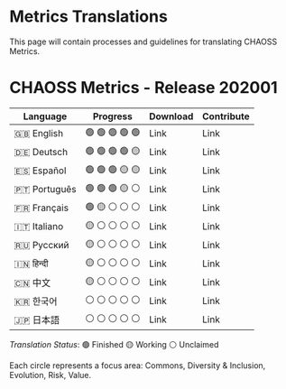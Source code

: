 # Metrics Translations

This page will contain processes and guidelines for translating CHAOSS Metrics.


# CHAOSS Metrics - Release 202001

Language | Progress | Download | Contribute
---- | ---- | ---- | ----
:uk: English | :green_circle: :green_circle: :green_circle: :green_circle: :green_circle: | Link | Link
:de: Deutsch | :green_circle: :green_circle: :green_circle: :green_circle: :yellow_circle: | Link | Link
:es: Español | :green_circle: :green_circle: :green_circle: :yellow_circle: :yellow_circle: | Link | Link
:portugal: Português | :green_circle: :green_circle: :green_circle: :yellow_circle: :white_circle: | Link | Link
:fr: Français | :green_circle: :yellow_circle: :white_circle: :white_circle: :white_circle: | Link | Link
:it: Italiano | :yellow_circle: :white_circle: :white_circle: :white_circle: :white_circle: | Link | Link
:ru: Русский | :yellow_circle: :white_circle: :white_circle: :white_circle: :white_circle: | Link | Link
:india: हिन्दी | :yellow_circle: :white_circle: :white_circle: :white_circle: :white_circle: | Link | Link
:cn: 中文 | :yellow_circle: :white_circle: :white_circle: :white_circle: :white_circle: | Link | Link
:kr: 한국어 | :white_circle: :white_circle: :white_circle: :white_circle: :white_circle: | Link | Link
:jp: 日本語 | :white_circle: :white_circle: :white_circle: :white_circle: :white_circle: | Link | Link

*Translation Status*: :green_circle: Finished :yellow_circle: Working :white_circle: Unclaimed

Each circle represents a focus area: Commons, Diversity & Inclusion, Evolution, Risk, Value.
